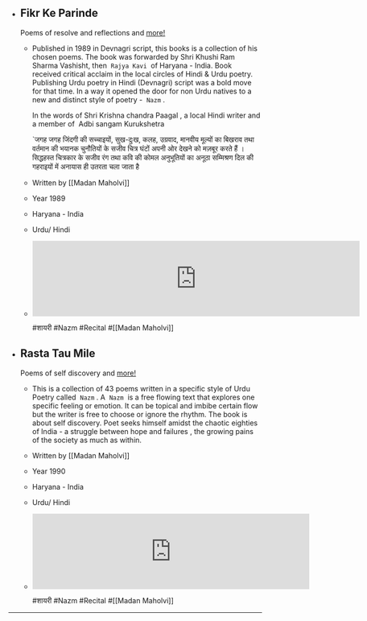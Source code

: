 - ## Fikr Ke Parinde 
  Poems of resolve and reflections and <a href="https://poems.shutri.com" target="_blank"> more!</a>
	- Published in 1989 in Devnagri script, this books is a collection of his chosen poems. The book was forwarded by Shri Khushi Ram Sharma Vashisht, then  `Rajya Kavi`  of Haryana - India. Book received critical acclaim in the local circles of Hindi & Urdu poetry. Publishing Urdu poetry in Hindi (Devnagri) script was a bold move for that time. In a way it opened the door for non Urdu natives to a new and distinct style of poetry -  `Nazm` .  
	  
	  In the words of Shri Krishna chandra Paagal , a local Hindi writer and a member of  Adbi sangam Kurukshetra 
	  
	  `जगह जगह जिंदगी की सच्चाइयों, सुख-दुःख, कलह, उग्रवाद, मानवीय मूल्यों का बिखराव तथा वर्तमान की भयानक चुनौतियों के सजीव चित्र घंटों अपनी ओर देखने को मज़बूर करते हैं । सिद्धहस्त चित्रकार के सजीव रंग तथा कवि की कोमल अनुभूतियों का अनूठा सम्मिश्रण दिल की गहराइयों में अनायास ही उतरता चला जाता है
	- Written by [[Madan Maholvi]]
	- Year 1989
	- Haryana - India
	- Urdu/ Hindi
	- <iframe src="https://archive.org/embed/fikrKeParinde&playlist=1&list_width=150" width="650" height="150" frameborder="0" webkitallowfullscreen="true" mozallowfullscreen="true" allowfullscreen></iframe>
	  
	   #शायरी #Nazm #Recital #[[Madan Maholvi]]
- ## Rasta Tau Mile 
  Poems of self discovery and <a href="https://poems.shutri.com" target="_blank"> more!</a>
	- This is a collection of 43 poems written in a specific style of Urdu Poetry called  `Nazm` . A  `Nazm`  is a free flowing text that explores one specific feeling or emotion. It can be topical and imbibe certain flow but the writer is free to choose or ignore the rhythm.
	  The book is about self discovery. Poet seeks himself amidst the chaotic eighties of India - a struggle between hope and failures , the growing pains of the society as much as within.
	- Written by [[Madan Maholvi]]
	- Year 1990
	- Haryana - India
	- Urdu/ Hindi
	- <iframe src="https://archive.org/embed/rastaTauMile&playlist=1&list_width=150" width="550" height="150" frameborder="0" webkitallowfullscreen="true" mozallowfullscreen="true" allowfullscreen></iframe>
	  
	   #शायरी #Nazm #Recital #[[Madan Maholvi]]
- ----